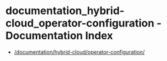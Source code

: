 # documentation_hybrid-cloud_operator-configuration - Documentation Index

- [/documentation/hybrid-cloud/operator-configuration/](./_documentation_hybrid-cloud_operator-configuration_.md)
